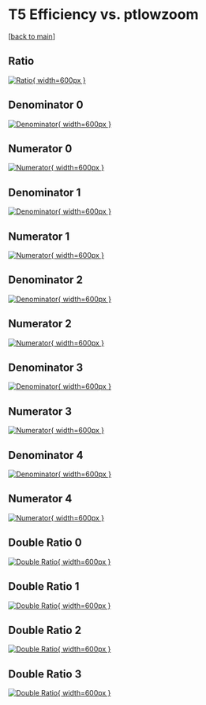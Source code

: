 # T5 Efficiency vs. ptlowzoom

[[back to main](./)]



## Ratio

[![Ratio](../mtv/var/T5_xtr_0_1_eff_ptlowzoom.png){ width=600px }](../mtv/var/T5_xtr_0_1_eff_ptlowzoom.pdf)

## Denominator 0

[![Denominator](../mtv/den/T5_xtr_0_1_eff_ptlowzoom_den0.png){ width=600px }](../mtv/den/T5_xtr_0_1_eff_ptlowzoom_den0.pdf)

## Numerator 0

[![Numerator](../mtv/num/T5_xtr_0_1_eff_ptlowzoom_num0.png){ width=600px }](../mtv/num/T5_xtr_0_1_eff_ptlowzoom_num0.pdf)

## Denominator 1

[![Denominator](../mtv/den/T5_xtr_0_1_eff_ptlowzoom_den1.png){ width=600px }](../mtv/den/T5_xtr_0_1_eff_ptlowzoom_den1.pdf)

## Numerator 1

[![Numerator](../mtv/num/T5_xtr_0_1_eff_ptlowzoom_num1.png){ width=600px }](../mtv/num/T5_xtr_0_1_eff_ptlowzoom_num1.pdf)

## Denominator 2

[![Denominator](../mtv/den/T5_xtr_0_1_eff_ptlowzoom_den2.png){ width=600px }](../mtv/den/T5_xtr_0_1_eff_ptlowzoom_den2.pdf)

## Numerator 2

[![Numerator](../mtv/num/T5_xtr_0_1_eff_ptlowzoom_num2.png){ width=600px }](../mtv/num/T5_xtr_0_1_eff_ptlowzoom_num2.pdf)

## Denominator 3

[![Denominator](../mtv/den/T5_xtr_0_1_eff_ptlowzoom_den3.png){ width=600px }](../mtv/den/T5_xtr_0_1_eff_ptlowzoom_den3.pdf)

## Numerator 3

[![Numerator](../mtv/num/T5_xtr_0_1_eff_ptlowzoom_num3.png){ width=600px }](../mtv/num/T5_xtr_0_1_eff_ptlowzoom_num3.pdf)

## Denominator 4

[![Denominator](../mtv/den/T5_xtr_0_1_eff_ptlowzoom_den4.png){ width=600px }](../mtv/den/T5_xtr_0_1_eff_ptlowzoom_den4.pdf)

## Numerator 4

[![Numerator](../mtv/num/T5_xtr_0_1_eff_ptlowzoom_num4.png){ width=600px }](../mtv/num/T5_xtr_0_1_eff_ptlowzoom_num4.pdf)

## Double Ratio 0

[![Double Ratio](../mtv/ratio/T5_xtr_0_1_eff_ptlowzoom_ratio0.png){ width=600px }](../mtv/ratio/T5_xtr_0_1_eff_ptlowzoom_ratio0.pdf)

## Double Ratio 1

[![Double Ratio](../mtv/ratio/T5_xtr_0_1_eff_ptlowzoom_ratio1.png){ width=600px }](../mtv/ratio/T5_xtr_0_1_eff_ptlowzoom_ratio1.pdf)

## Double Ratio 2

[![Double Ratio](../mtv/ratio/T5_xtr_0_1_eff_ptlowzoom_ratio2.png){ width=600px }](../mtv/ratio/T5_xtr_0_1_eff_ptlowzoom_ratio2.pdf)

## Double Ratio 3

[![Double Ratio](../mtv/ratio/T5_xtr_0_1_eff_ptlowzoom_ratio3.png){ width=600px }](../mtv/ratio/T5_xtr_0_1_eff_ptlowzoom_ratio3.pdf)

